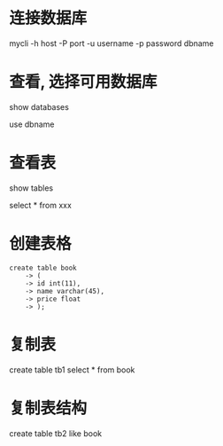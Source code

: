 # 连接数据库
mycli -h host -P port -u username -p password dbname

# 查看, 选择可用数据库
show databases

use dbname

# 查看表

show tables

select *  from  xxx

# 创建表格

```
create table book
    -> (
    -> id int(11),
    -> name varchar(45),
    -> price float
    -> );
```

# 复制表
create table tb1 select * from book

# 复制表结构
create table tb2 like book
